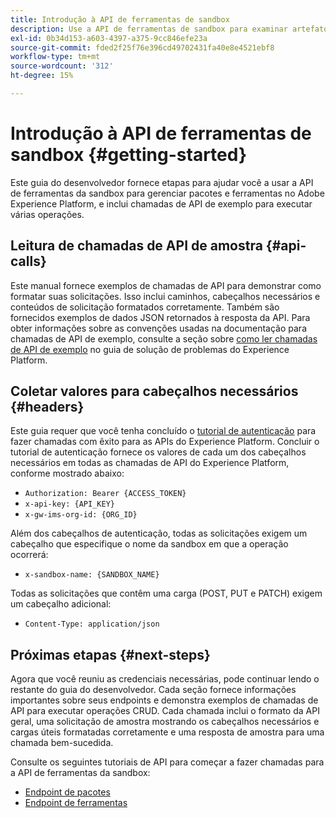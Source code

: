```yaml
---
title: Introdução à API de ferramentas de sandbox
description: Use a API de ferramentas de sandbox para examinar artefatos, exportar e importar um instantâneo das configurações de sandbox entre as sandboxes. Siga este manual para saber como executar operações importantes usando a API.
exl-id: 0b34d153-a603-4397-a375-9cc846efe23a
source-git-commit: fded2f25f76e396cd49702431fa40e8e4521ebf8
workflow-type: tm+mt
source-wordcount: '312'
ht-degree: 15%

---
```


# Introdução à API de ferramentas de sandbox {#getting-started}

Este guia do desenvolvedor fornece etapas para ajudar você a usar a API de ferramentas da sandbox para gerenciar pacotes e ferramentas no Adobe Experience Platform, e inclui chamadas de API de exemplo para executar várias operações.

## Leitura de chamadas de API de amostra {#api-calls}

Este manual fornece exemplos de chamadas de API para demonstrar como formatar suas solicitações. Isso inclui caminhos, cabeçalhos necessários e conteúdos de solicitação formatados corretamente. Também são fornecidos exemplos de dados JSON retornados à resposta da API. Para obter informações sobre as convenções usadas na documentação para chamadas de API de exemplo, consulte a seção sobre [como ler chamadas de API de exemplo](/help/landing/troubleshooting.md#how-do-i-format-an-api-request) no guia de solução de problemas do Experience Platform.

## Coletar valores para cabeçalhos necessários {#headers}

Este guia requer que você tenha concluído o [tutorial de autenticação](https://www.adobe.com/go/platform-api-authentication-en) para fazer chamadas com êxito para as APIs do Experience Platform. Concluir o tutorial de autenticação fornece os valores de cada um dos cabeçalhos necessários em todas as chamadas de API do Experience Platform, conforme mostrado abaixo:

* `Authorization: Bearer {ACCESS_TOKEN}`
* `x-api-key: {API_KEY}`
* `x-gw-ims-org-id: {ORG_ID}`

Além dos cabeçalhos de autenticação, todas as solicitações exigem um cabeçalho que especifique o nome da sandbox em que a operação ocorrerá:

* `x-sandbox-name: {SANDBOX_NAME}`

Todas as solicitações que contêm uma carga (POST, PUT e PATCH) exigem um cabeçalho adicional:

* `Content-Type: application/json`

## Próximas etapas {#next-steps}

Agora que você reuniu as credenciais necessárias, pode continuar lendo o restante do guia do desenvolvedor. Cada seção fornece informações importantes sobre seus endpoints e demonstra exemplos de chamadas de API para executar operações CRUD. Cada chamada inclui o formato da API geral, uma solicitação de amostra mostrando os cabeçalhos necessários e cargas úteis formatadas corretamente e uma resposta de amostra para uma chamada bem-sucedida.

Consulte os seguintes tutoriais de API para começar a fazer chamadas para a API de ferramentas da sandbox:

* [Endpoint de pacotes](./packages.md)
* [Endpoint de ferramentas](./tools.md)
